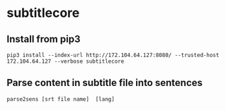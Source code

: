 subtitlecore
============

Install from pip3
-----------------

``` {.python}
pip3 install --index-url http://172.104.64.127:8080/ --trusted-host 172.104.64.127 --verbose subtitlecore
```

Parse content in subtitle file into sentences
---------------------------------------------

``` {.shell}
parse2sens [srt file name]  [lang]
```
